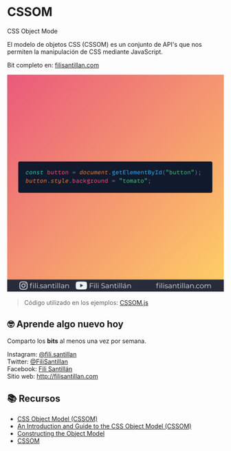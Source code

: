 # CSSOM

CSS Object Mode

El modelo de objetos CSS (CSSOM) es un conjunto de API's que nos permiten la manipulación de CSS mediante JavaScript.

Bit completo en: [filisantillan.com](https://filisantillan.com/bits/cssom/)

![CSSOM](./CSSOM.png)

> Código utilizado en los ejemplos: [CSSOM.js](./CSSOM.js)

## 🤓 Aprende algo nuevo hoy

Comparto los **bits** al menos una vez por semana.

Instagram: [@fili.santillan](https://www.instagram.com/fili.santillan/)  
Twitter: [@FiliSantillan](https://twitter.com/FiliSantillan)  
Facebook: [Fili Santillán](https://www.facebook.com/FiliSantillan96/)  
Sitio web: http://filisantillan.com

## 📚 Recursos

- [CSS Object Model (CSSOM)](https://developer.mozilla.org/en-US/docs/Web/API/CSS_Object_Model)
- [An Introduction and Guide to the CSS Object Model (CSSOM)](https://css-tricks.com/an-introduction-and-guide-to-the-css-object-model-cssom/)
- [Constructing the Object Model](https://developers.google.com/web/fundamentals/performance/critical-rendering-path/constructing-the-object-model)
- [CSSOM](https://varvy.com/performance/cssom.html)
